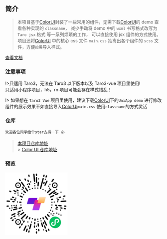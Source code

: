 ## 简介

> 本项目基于[ColorUI](https://github.com/weilanwl/ColorUI)封装了一些常用的组件，无需下载[ColorUI](https://github.com/weilanwl/ColorUI)的 demo 查看各种实现的 `classname`， 减少手动将 demo 中的 `wxml` 书写格式改写为 `Taro jsx` 格式 等一系列烦琐的工作， 可以直接使用 jsx 组件的方式使用。项目还将[ColorUI](https://github.com/weilanwl/ColorUI) 中的核心 css 文件 `main.css` 抽离出各个组件的 `scss` 文件，方便`按需`导入样式。

[查看文档](https://gengar-666.github.io/taro-color-ui)

### 注意事项

!>只适用 Taro3，无法在 Taro3 以下版本以及 Taro3-vue 项目里使用!<br>
只适用小程序项目，h5，rn 项目可能会存在样式错乱！

!> 如果想在 `Taro3 Vue` 项目里使用，建议下载[ColorUI](https://github.com/weilanwl/ColorUI)下的`UniApp demo` 进行修改<br>
组件的展示效果不如直接导入[ColorUI](https://github.com/weilanwl/ColorUI)`main.css` 使用`classname`的方式灵活

### 仓库

`欢迎各位同学给个star支持一下 👍`

> [本项目仓库地址](https://github.com/Gengar-666/taro-color-ui)<br> > [Color UI 仓库地址](https://github.com/weilanwl/ColorUI)

### 预览

<img src="qrcode.png" alt="TaroColorUI" width="200" height="200"  />
